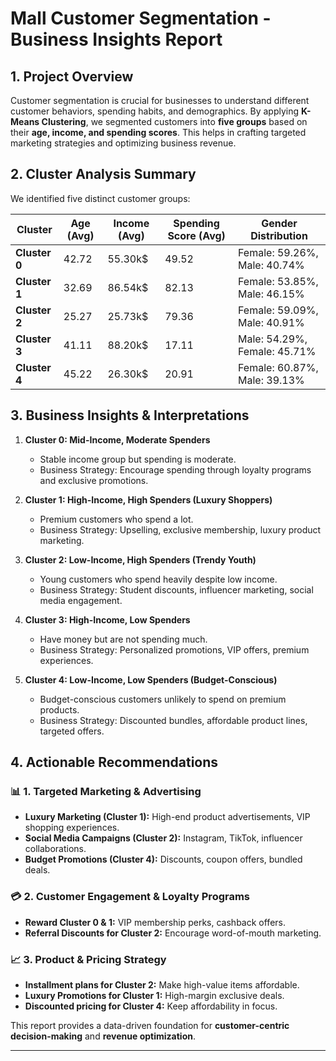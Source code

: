 # **Mall Customer Segmentation - Business Insights Report**

## **1. Project Overview**
Customer segmentation is crucial for businesses to understand different customer behaviors, spending habits, and demographics. By applying **K-Means Clustering**, we segmented customers into **five groups** based on their **age, income, and spending scores**. This helps in crafting targeted marketing strategies and optimizing business revenue.

## **2. Cluster Analysis Summary**
We identified five distinct customer groups:

| Cluster       | Age (Avg) | Income (Avg)  | Spending Score (Avg)  | Gender Distribution          |
|---------------|-----------|---------------|-----------------------|------------------------------|
| **Cluster 0** | 42.72     | 55.30k$       | 49.52                 | Female: 59.26%, Male: 40.74% |
| **Cluster 1** | 32.69     | 86.54k$       | 82.13                 | Female: 53.85%, Male: 46.15% |
| **Cluster 2** | 25.27     | 25.73k$       | 79.36                 | Female: 59.09%, Male: 40.91% |
| **Cluster 3** | 41.11     | 88.20k$       | 17.11                 | Male: 54.29%, Female: 45.71% |
| **Cluster 4** | 45.22     | 26.30k$       | 20.91                 | Female: 60.87%, Male: 39.13% |

## **3. Business Insights & Interpretations**

1. **Cluster 0: Mid-Income, Moderate Spenders**
   - Stable income group but spending is moderate.
   - Business Strategy: Encourage spending through loyalty programs and exclusive promotions.

2. **Cluster 1: High-Income, High Spenders (Luxury Shoppers)**
   - Premium customers who spend a lot.
   - Business Strategy: Upselling, exclusive membership, luxury product marketing.

3. **Cluster 2: Low-Income, High Spenders (Trendy Youth)**
   - Young customers who spend heavily despite low income.
   - Business Strategy: Student discounts, influencer marketing, social media engagement.

4. **Cluster 3: High-Income, Low Spenders**
   - Have money but are not spending much.
   - Business Strategy: Personalized promotions, VIP offers, premium experiences.

5. **Cluster 4: Low-Income, Low Spenders (Budget-Conscious)**
   - Budget-conscious customers unlikely to spend on premium products.
   - Business Strategy: Discounted bundles, affordable product lines, targeted offers.

## **4. Actionable Recommendations**

### **📊 1. Targeted Marketing & Advertising**
- **Luxury Marketing (Cluster 1):** High-end product advertisements, VIP shopping experiences.
- **Social Media Campaigns (Cluster 2):** Instagram, TikTok, influencer collaborations.
- **Budget Promotions (Cluster 4):** Discounts, coupon offers, bundled deals.

### **💳 2. Customer Engagement & Loyalty Programs**
- **Reward Cluster 0 & 1:** VIP membership perks, cashback offers.
- **Referral Discounts for Cluster 2:** Encourage word-of-mouth marketing.

### **📈 3. Product & Pricing Strategy**
- **Installment plans for Cluster 2:** Make high-value items affordable.
- **Luxury Promotions for Cluster 1:** High-margin exclusive deals.
- **Discounted pricing for Cluster 4:** Keep affordability in focus.

This report provides a data-driven foundation for **customer-centric decision-making** and **revenue optimization**.

---

